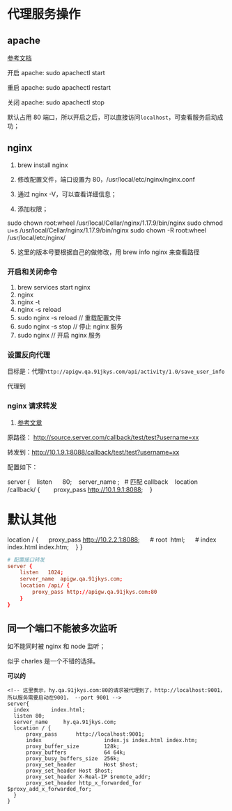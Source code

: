 # 代理服务操作

## apache

[参考文档](https://www.jianshu.com/p/24cda13b51a4)

开启 apache: sudo apachectl start

重启 apache: sudo apachectl restart

关闭 apache: sudo apachectl stop

默认占用 80 端口，所以开启之后，可以直接访问`localhost`，可查看服务启动成功；

## nginx

1. brew install nginx

2. 修改配置文件，端口设置为 80，/usr/local/etc/nginx/nginx.conf

3. 通过 nginx -V，可以查看详细信息；

4. 添加权限；

sudo chown root:wheel /usr/local/Cellar/nginx/1.17.9/bin/nginx
sudo chmod u+s /usr/local/Cellar/nginx/1.17.9/bin/nginx
sudo chown -R root:wheel /usr/local/etc/nginx/

5. 这里的版本号要根据自己的做修改，用 brew info nginx 来查看路径

### 开启和关闭命令

1. brew services start nginx
2. nginx
3. nginx -t
4. nginx -s reload
5. sudo nginx -s reload // 重载配置文件
6. sudo nginx -s stop // 停止 nginx 服务
7. sudo nginx // 开启 nginx 服务

### 设置反向代理

目标是：代理`http://apigw.qa.91jkys.com/api/activity/1.0/save_user_info`

代理到

### nginx 请求转发

1. [参考文章](https://www.jianshu.com/p/66d3957c6698)

原路径： http://source.server.com/callback/test/test?username=xx

转发到：http://10.1.9.1:8088/callback/test/test?username=xx

配置如下：

server {
   listen      80;
   server_name ;
  # 匹配 callback
   location /callback/ {
       proxy_pass http://10.1.9.1:8088;
   }

# 默认其他

location / {
     proxy_pass http://10.2.2.1:8088;
     # root  html;
     # index  index.html index.htm;
   }
}

```conf
# 配置接口转发
server {
    listen   1024;
    server_name  apigw.qa.91jkys.com;
    location /api/ {
        proxy_pass http://apigw.qa.91jkys.com:80
    }
}
```

## 同一个端口不能被多次监听

如不能同时被 nginx 和 node 监听；

似乎 charles 是一个不错的选择。

**可以的**

```
<!-- 这里表示，hy.qa.91jkys.com:80的请求被代理到了，http://localhost:9001，所以服务需要启动在9001， --port 9001 -->
server{
  index       index.html;
  listen 80;
  server_name     hy.qa.91jkys.com;
  location / {
      proxy_pass      http://localhost:9001;
      index                    index.js index.html index.htm;
      proxy_buffer_size        128k;
      proxy_buffers            64 64k;
      proxy_busy_buffers_size  256k;
      proxy_set_header         Host $host;
      proxy_set_header Host $host;
      proxy_set_header X-Real-IP $remote_addr;
      proxy_set_header http_x_forwarded_for $proxy_add_x_forwarded_for;
  }
}
```
